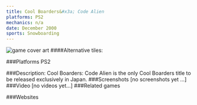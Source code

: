 ```yaml
---
title: Cool Boarders&#x3a; Code Alien
platforms: PS2
mechanics: n/a
date: December 2000
sports: Snowboarding
---
```

![game cover art](//images.igdb.com/igdb/image/upload/t_cover_big/txpoxyawugy24hg7xsj9.jpg "Logo Title Text 1")
####Alternative tiles:

###Platforms
PS2

###Description:
Cool Boarders: Code Alien is the only Cool Boarders title to be released exclusively in Japan.
###Screenshots
[no screenshots yet ...]
###Video
[no videos yet...]
###Related games

###Websites

